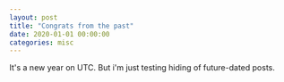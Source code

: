 ```yaml
---
layout: post
title: "Congrats from the past"
date: 2020-01-01 00:00:00
categories: misc
---
```


It's a new year on UTC. But i'm just testing hiding of future-dated posts.
